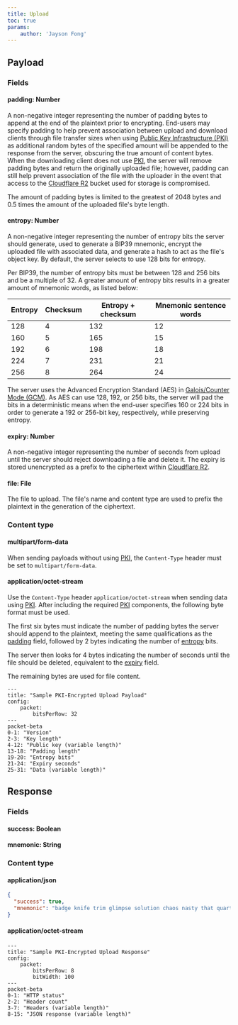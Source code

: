 ```yaml
---
title: Upload
toc: true
params:
    author: 'Jayson Fong'
---
```


## Payload

### Fields

#### padding: Number

A non-negative integer representing the number of padding bytes to append at the end of the plaintext prior to
encrypting. End-users may specify padding to help prevent association between upload and download clients through file
transfer sizes when using [Public Key Infrastructure (PKI)](../pki) as additional random bytes of the specified amount
will be appended to the response from the server, obscuring the true amount of content bytes. When the downloading
client does not use [PKI](../pki), the server will remove padding bytes and return the originally uploaded file;
however, padding can still help prevent association of the file with the uploader in the event that access to
the [Cloudflare R2](https://www.cloudflare.com/developer-platform/products/r2/) bucket used for storage is compromised.

The amount of padding bytes is limited to the greatest of 2048 bytes and 0.5 times the amount of the uploaded file's
byte length.

#### entropy: Number

A non-negative integer representing the number of entropy bits the server should generate, used to generate a BIP39
mnemonic, encrypt the uploaded file with associated data, and generate a hash to act as the file's object key. By
default, the server selects to use 128 bits for entropy.

Per BIP39, the number of entropy bits must be between 128 and 256 bits and be a multiple of 32. A greater amount of
entropy bits results in a greater amount of mnemonic words, as listed below:

| Entropy | Checksum | Entropy + checksum | Mnemonic sentence words |
| ------- | -------- | ------------------ | ----------------------- |
| 128     | 4        | 132                | 12                      |
| 160     | 5        | 165                | 15                      |
| 192     | 6        | 198                | 18                      |
| 224     | 7        | 231                | 21                      |
| 256     | 8        | 264                | 24                      |

The server uses the Advanced Encryption Standard (AES)
in [Galois/Counter Mode (GCM)](https://csrc.nist.gov/pubs/sp/800/38/d/final). As AES can use 128, 192, or 256 bits, the
server will pad the bits in a deterministic means when the end-user specifies 160 or 224 bits in order to generate a 192
or 256-bit key, respectively, while preserving entropy.

#### expiry: Number

A non-negative integer representing the number of seconds from upload until the server should reject downloading a file
and delete it. The expiry is stored unencrypted as a prefix to the ciphertext
within [Cloudflare R2](https://www.cloudflare.com/developer-platform/products/r2/).

#### file: File

The file to upload. The file's name and content type are used to prefix the plaintext in the generation of the
ciphertext.

### Content type

#### multipart/form-data

When sending payloads without using [PKI](../pki), the `Content-Type` header must be set
to `multipart/form-data`.

#### application/octet-stream

Use the `Content-Type` header `application/octet-stream` when sending data using [PKI](../pki). After including the
required [PKI](../pki) components, the following byte format must be used.

The first six bytes must indicate the number of padding bytes the server should append to the plaintext, meeting the
same qualifications as the [padding](#padding-number) field, followed by 2 bytes indicating the number
of [entropy](#entropy-number) bits.

The server then looks for 4 bytes indicating the number of seconds until the file should be deleted, equivalent to
the [expiry](#expiry-number) field.

The remaining bytes are used for file content.

```mermaid
---
title: "Sample PKI-Encrypted Upload Payload"
config:
    packet:
        bitsPerRow: 32
---
packet-beta
0-1: "Version"
2-3: "Key length"
4-12: "Public key (variable length)"
13-18: "Padding length"
19-20: "Entropy bits"
21-24: "Expiry seconds"
25-31: "Data (variable length)"
```

## Response

### Fields

#### success: Boolean

#### mnemonic: String

### Content type

#### application/json

```json
{
  "success": true,
  "mnemonic": "badge knife trim glimpse solution chaos nasty that quarter angle marine sniff"
}
```

#### application/octet-stream

```mermaid
---
title: "Sample PKI-Encrypted Upload Response"
config:
    packet:
        bitsPerRow: 8
        bitWidth: 100
---
packet-beta
0-1: "HTTP status"
2-2: "Header count"
3-7: "Headers (variable length)"
8-15: "JSON response (variable length)"
```